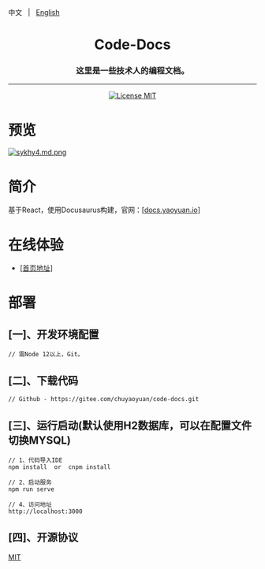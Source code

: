 中文 &nbsp; | &nbsp; [English](./README.md)

<h1 align="center"> Code-Docs </h1>
<h3 align="center">这里是一些技术人的编程文档。</h3>

---

<p align="center">
    <a href="./LICENSE"><img src="https://img.shields.io/badge/License-MIT-blue" alt="License MIT"></a>
</p>

# 预览
[![sykhy4.md.png](https://z3.ax1x.com/2021/04/27/gpXhWR.png)](https://z3.ax1x.com/2021/04/27/gpXhWR.png)


# 简介
基于React，使用Docusaurus构建，官网：[[docs.yaoyuan.io]](http://docs.yaoyuan.io/)

# 在线体验

-   [[首页地址]](http://docs.yaoyuan.io/)

# 部署
## [一]、开发环境配置

```
// 需Node 12以上，Git。
```

## [二]、下载代码

```
// Github - https://gitee.com/chuyaoyuan/code-docs.git
```


## [三]、运行启动(默认使用H2数据库，可以在配置文件切换MYSQL)

```
// 1、代码导入IDE
npm install  or  cnpm install

// 2、启动服务
npm run serve

// 4、访问地址
http://localhost:3000
```


## [四]、开源协议

[MIT](https://opensource.org/licenses/MIT)



